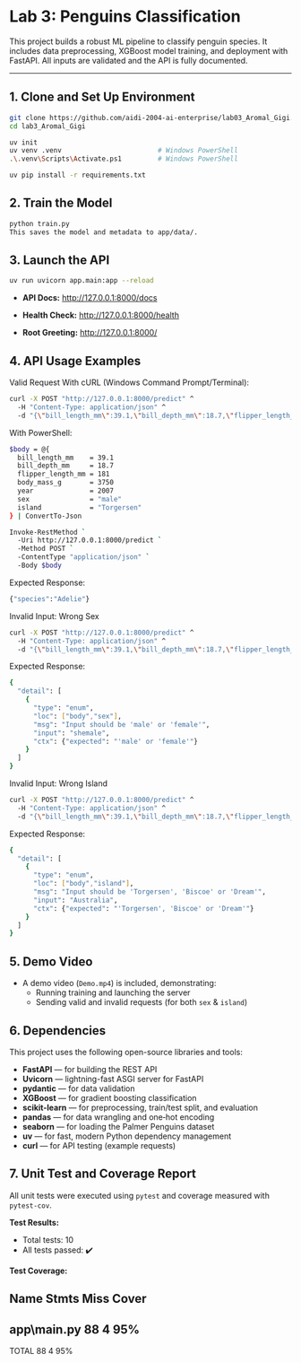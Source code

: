 # Lab 3: Penguins Classification 

This project builds a robust ML pipeline to classify penguin species. It includes data preprocessing, XGBoost model training, and deployment with FastAPI. All inputs are validated and the API is fully documented.

---

## 1. Clone and Set Up Environment

```bash
git clone https://github.com/aidi-2004-ai-enterprise/lab03_Aromal_Gigi.git
cd lab3_Aromal_Gigi
```
```bash
uv init
uv venv .venv                        # Windows PowerShell
.\.venv\Scripts\Activate.ps1         # Windows PowerShell

uv pip install -r requirements.txt
```

## 2. Train the Model

```bash
python train.py
This saves the model and metadata to app/data/.
```

## 3. Launch the API
```bash
uv run uvicorn app.main:app --reload
```

- **API Docs:** http://127.0.0.1:8000/docs

- **Health Check:** http://127.0.0.1:8000/health

- **Root Greeting:** http://127.0.0.1:8000/

## 4. API Usage Examples
Valid Request
With cURL (Windows Command Prompt/Terminal):

```bash
curl -X POST "http://127.0.0.1:8000/predict" ^
  -H "Content-Type: application/json" ^
  -d "{\"bill_length_mm\":39.1,\"bill_depth_mm\":18.7,\"flipper_length_mm\":181,\"body_mass_g\":3750,\"year\":2007,\"sex\":\"male\",\"island\":\"Torgersen\"}"
```

With PowerShell:

```bash
$body = @{
  bill_length_mm    = 39.1
  bill_depth_mm     = 18.7
  flipper_length_mm = 181
  body_mass_g       = 3750
  year              = 2007
  sex               = "male"
  island            = "Torgersen"
} | ConvertTo-Json

Invoke-RestMethod `
  -Uri http://127.0.0.1:8000/predict `
  -Method POST `
  -ContentType "application/json" `
  -Body $body

```
Expected Response:

```bash
{"species":"Adelie"}
```

Invalid Input: Wrong Sex
```bash
curl -X POST "http://127.0.0.1:8000/predict" ^
  -H "Content-Type: application/json" ^
  -d "{\"bill_length_mm\":39.1,\"bill_depth_mm\":18.7,\"flipper_length_mm\":181,\"body_mass_g\":3750,\"year\":2007,\"sex\":\"shemale\",\"island\":\"Torgersen\"}"
```
Expected Response:

```bash
{
  "detail": [
    {
      "type": "enum",
      "loc": ["body","sex"],
      "msg": "Input should be 'male' or 'female'",
      "input": "shemale",
      "ctx": {"expected": "'male' or 'female'"}
    }
  ]
}
```
Invalid Input: Wrong Island
```bash
curl -X POST "http://127.0.0.1:8000/predict" ^
  -H "Content-Type: application/json" ^
  -d "{\"bill_length_mm\":39.1,\"bill_depth_mm\":18.7,\"flipper_length_mm\":181,\"body_mass_g\":3750,\"year\":2007,\"sex\":\"male\",\"island\":\"Australia\"}"
```
Expected Response:

```bash
{
  "detail": [
    {
      "type": "enum",
      "loc": ["body","island"],
      "msg": "Input should be 'Torgersen', 'Biscoe' or 'Dream'",
      "input": "Australia",
      "ctx": {"expected": "'Torgersen', 'Biscoe' or 'Dream'"}
    }
  ]
}
```

## 5. Demo Video
- A demo video (`Demo.mp4`) is included, demonstrating:
  - Running training and launching the server
  - Sending valid and invalid requests (for both `sex` & `island`)
    

## 6. Dependencies

This project uses the following open-source libraries and tools:

- **FastAPI** — for building the REST API
- **Uvicorn** — lightning-fast ASGI server for FastAPI
- **pydantic** — for data validation
- **XGBoost** — for gradient boosting classification
- **scikit-learn** — for preprocessing, train/test split, and evaluation
- **pandas** — for data wrangling and one‑hot encoding
- **seaborn** — for loading the Palmer Penguins dataset
- **uv** — for fast, modern Python dependency management
- **curl** — for API testing (example requests)

## 7. Unit Test and Coverage Report

All unit tests were executed using `pytest` and coverage measured with `pytest-cov`.

**Test Results:**
- Total tests: 10
- All tests passed: ✔️

**Test Coverage:**

Name          Stmts   Miss  Cover
---------------------------------
app\main.py      88      4    95%
---------------------------------
TOTAL            88      4    95%
